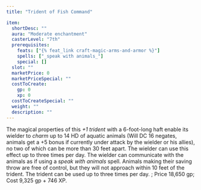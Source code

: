 ```yaml
---
title: "Trident of Fish Command"

item:
  shortDesc: ""
  aura: "Moderate enchantment"
  casterLevel: "7th"
  prerequisites:
    feats: ["{% feat_link craft-magic-arms-and-armor %}"]
    spells: ["_speak with animals_"]
    special: []
  slot: ""
  marketPrice: 0
  marketPriceSpecial: ""
  costToCreate:
    gp: 0
    xp: 0
  costToCreateSpecial: ""
  weight: ""
  description: ""
---
```

The magical properties of this _+1 trident_ with a 6-foot-long haft enable its wielder to _charm_ up to 14 HD of aquatic animals (Will DC 16 negates, animals get a +5 bonus if currently under attack by the wielder or his allies), no two of which can be more than 30 feet apart. The wielder can use this effect up to three times per day. The wielder can communicate with the animals as if using a _speak with animals_ spell. Animals making their saving throw are free of control, but they will not approach within 10 feet of the trident. The trident can be used up to three times per day.
; Price 18,650 gp; Cost 9,325 gp + 746 XP.

